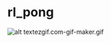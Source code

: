 # rl_pong
![alt text](https://github.com/akomp22/image_segmentation/blob/main/zgif.com-gif-maker.gif)ezgif.com-gif-maker.gif

